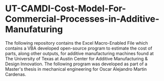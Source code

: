 # UT-CAMDI-Cost-Model-For-Commercial-Processes-in-Additive-Manufaturing
The following repository contains the Excel Macro-Enabled File which contains a VBA developed open-source program to estimate the cost of parts, along other outputs, for additive manufacturing machines found at The University of Texas at Austin Center for Additive Manufacturing &amp; Design Innovation. The following program was developed as part of a Master's thesis in mechanical engineering for Oscar Alejandro Martin Cardenas.
